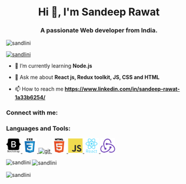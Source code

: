 <h1 align="center">Hi 👋, I'm Sandeep Rawat</h1>
<h3 align="center">A passionate Web developer from India.</h3>

<p align="left"> <img src="https://komarev.com/ghpvc/?username=sandlini&label=Profile%20views&color=0e75b6&style=flat" alt="sandlini" /> </p>

<p align="left"> <a href="https://github.com/ryo-ma/github-profile-trophy"><img src="https://github-profile-trophy.vercel.app/?username=sandlini" alt="sandlini" /></a> </p>

- 🌱 I’m currently learning **Node.js**

- 💬 Ask me about **React js, Redux toolkit, JS, CSS and HTML**

- 📫 How to reach me **https://www.linkedin.com/in/sandeep-rawat-1a33b6254/**

<h3 align="left">Connect with me:</h3>
<p align="left">
</p>

<h3 align="left">Languages and Tools:</h3>
<p align="left"> <a href="https://getbootstrap.com" target="_blank" rel="noreferrer"> <img src="https://raw.githubusercontent.com/devicons/devicon/master/icons/bootstrap/bootstrap-plain-wordmark.svg" alt="bootstrap" width="40" height="40"/> </a> <a href="https://www.w3schools.com/css/" target="_blank" rel="noreferrer"> <img src="https://raw.githubusercontent.com/devicons/devicon/master/icons/css3/css3-original-wordmark.svg" alt="css3" width="40" height="40"/> </a> <a href="https://git-scm.com/" target="_blank" rel="noreferrer"> <img src="https://www.vectorlogo.zone/logos/git-scm/git-scm-icon.svg" alt="git" width="40" height="40"/> </a> <a href="https://www.w3.org/html/" target="_blank" rel="noreferrer"> <img src="https://raw.githubusercontent.com/devicons/devicon/master/icons/html5/html5-original-wordmark.svg" alt="html5" width="40" height="40"/> </a> <a href="https://developer.mozilla.org/en-US/docs/Web/JavaScript" target="_blank" rel="noreferrer"> <img src="https://raw.githubusercontent.com/devicons/devicon/master/icons/javascript/javascript-original.svg" alt="javascript" width="40" height="40"/> </a> <a href="https://reactjs.org/" target="_blank" rel="noreferrer"> <img src="https://raw.githubusercontent.com/devicons/devicon/master/icons/react/react-original-wordmark.svg" alt="react" width="40" height="40"/> </a> <a href="https://redux.js.org" target="_blank" rel="noreferrer"> <img src="https://raw.githubusercontent.com/devicons/devicon/master/icons/redux/redux-original.svg" alt="redux" width="40" height="40"/> </a> </p>

<p><img align="left" src="https://github-readme-stats.vercel.app/api/top-langs?username=sandlini&show_icons=true&locale=en&layout=compact" alt="sandlini" /></p>

<p>&nbsp;<img align="center" src="https://github-readme-stats.vercel.app/api?username=sandlini&show_icons=true&locale=en" alt="sandlini" /></p>

<p><img align="center" src="https://github-readme-streak-stats.herokuapp.com/?user=sandlini&" alt="sandlini" /></p>


